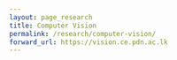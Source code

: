 ```yaml
---
layout: page_research
title: Computer Vision
permalink: /research/computer-vision/
forward_url: https://vision.ce.pdn.ac.lk
---
```


